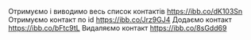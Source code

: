 Отримуємо і виводимо весь список контактів
https://ibb.co/dK103Sn
Отримуємо контакт по id
https://ibb.co/Jrz9GJ4
Додаємо контакт
https://ibb.co/bFtc9tL
Видаляємо контакт
https://ibb.co/8sGdd69
